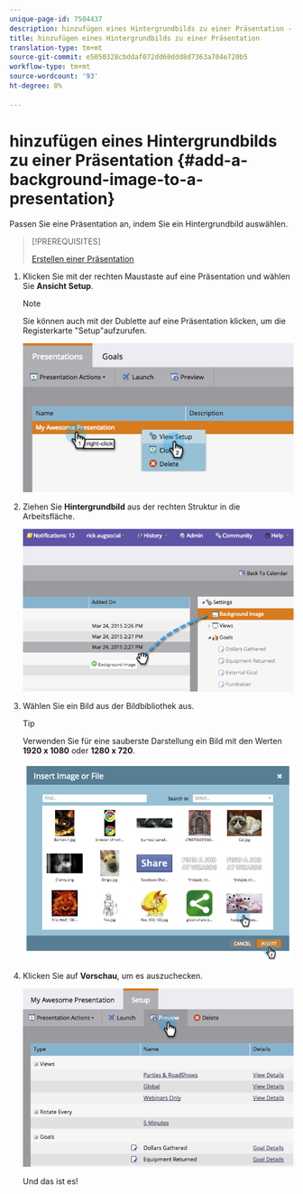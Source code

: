 ```yaml
---
unique-page-id: 7504437
description: hinzufügen eines Hintergrundbilds zu einer Präsentation - Marketing Docs - Produktdokumentation
title: hinzufügen eines Hintergrundbilds zu einer Präsentation
translation-type: tm+mt
source-git-commit: e5050328cbddaf072dd60ddd8d7363a704e720b5
workflow-type: tm+mt
source-wordcount: '93'
ht-degree: 0%

---
```



# hinzufügen eines Hintergrundbilds zu einer Präsentation {#add-a-background-image-to-a-presentation}

Passen Sie eine Präsentation an, indem Sie ein Hintergrundbild auswählen.

>[!PREREQUISITES]
>
>[Erstellen einer Präsentation](/help/marketo/product-docs/core-marketo-concepts/marketing-calendar/calendar-hd/create-a-presentation.md)

1. Klicken Sie mit der rechten Maustaste auf eine Präsentation und wählen Sie **Ansicht Setup**.

   >[!NOTE]
   >
   >Sie können auch mit der Dublette auf eine Präsentation klicken, um die Registerkarte &quot;Setup&quot;aufzurufen.

   ![](assets/image2015-3-24-14-3a36-3a52.png)

1. Ziehen Sie **Hintergrundbild** aus der rechten Struktur in die Arbeitsfläche.

   ![](assets/image2015-3-24-14-3a39-3a40.png)

1. Wählen Sie ein Bild aus der Bildbibliothek aus.

   >[!TIP]
   >
   >Verwenden Sie für eine sauberste Darstellung ein Bild mit den Werten **1920 x 1080** oder **1280 x 720**.

   ![](assets/image2015-3-24-14-3a47-3a57.png)

1. Klicken Sie auf **Vorschau**, um es auszuchecken.

   ![](assets/image2015-3-24-14-3a51-3a1.png)

   Und das ist es!
